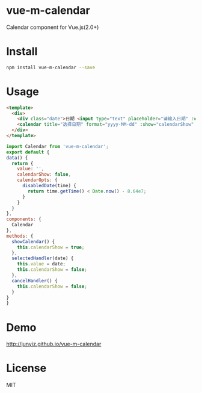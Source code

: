 # vue-m-calendar
Calendar component for Vue.js(2.0+)

# Install

```Bash
npm install vue-m-calendar --save
```

# Usage

```HTML
<template>
  <div>
    <div class="date">日期 <input type="text" placeholder="请输入日期" :value="value" @click="showCalendar"></div>
    <calendar title="选择日期" format="yyyy-MM-dd" :show="calendarShow" :options="calendarOpts" @selected="selectedHandler" @cancel="cancelHandler"></calendar>
  </div>
</template>
```

```JavaScript
import Calendar from 'vue-m-calendar';
export default {
data() {
  return {
    value: '',
    calendarShow: false,
    calendarOpts: {
      disabledDate(time) {
        return time.getTime() < Date.now() - 8.64e7;
      }
    }
  }
},
components: {
  Calendar
},
methods: {
  showCalendar() {
    this.calendarShow = true;
  },
  selectedHandler(date) {
    this.value = date;
    this.calendarShow = false;
  },
  cancelHandler() {
    this.calendarShow = false;
  }
}
}
```

# Demo

http://junyiz.github.io/vue-m-calendar

# License
MIT